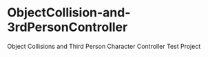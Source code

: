 # ObjectCollision-and-3rdPersonController
Object Collisions and Third Person Character Controller Test Project
